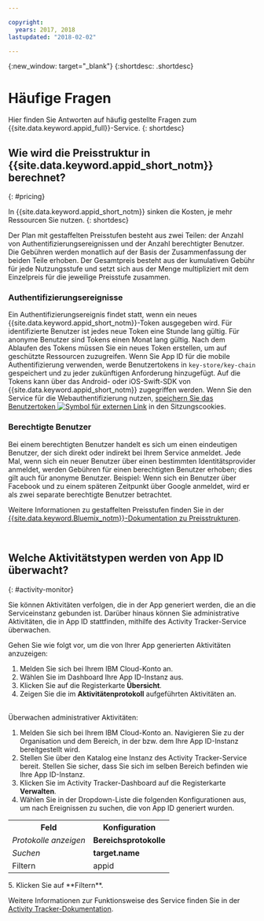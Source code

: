 ```yaml
---

copyright:
  years: 2017, 2018
lastupdated: "2018-02-02"

---
```

{:new_window: target="_blank"}
{:shortdesc: .shortdesc}


# Häufige Fragen

Hier finden Sie Antworten auf häufig gestellte Fragen zum {{site.data.keyword.appid_full}}-Service.
{: shortdesc}


## Wie wird die Preisstruktur in {{site.data.keyword.appid_short_notm}} berechnet?
{: #pricing}

In {{site.data.keyword.appid_short_notm}} sinken die Kosten, je mehr Ressourcen Sie nutzen.
{: shortdesc}

Der Plan mit gestaffelten Preisstufen besteht aus zwei Teilen: der Anzahl von Authentifizierungsereignissen und der Anzahl berechtigter Benutzer. Die Gebühren werden monatlich auf der Basis der Zusammenfassung der beiden Teile erhoben. Der Gesamtpreis besteht aus der kumulativen Gebühr für jede Nutzungsstufe und setzt sich aus der Menge multipliziert mit dem Einzelpreis für die jeweilige Preisstufe zusammen.

### Authentifizierungsereignisse

Ein Authentifizierungsereignis findet statt, wenn ein neues {{site.data.keyword.appid_short_notm}}-Token ausgegeben wird. Für identifizierte Benutzer ist jedes neue Token eine Stunde lang gültig. Für anonyme Benutzer sind Tokens einen Monat lang gültig. Nach dem Ablaufen des Tokens müssen Sie ein neues Token erstellen, um auf geschützte Ressourcen zuzugreifen. Wenn Sie App ID für die mobile Authentifizierung verwenden, werde Benutzertokens in `key-store/key-chain` gespeichert und zu jeder zukünftigen Anforderung hinzugefügt. Auf die Tokens kann über das Android- oder iOS-Swift-SDK von {{site.data.keyword.appid_short_notm}} zugegriffen werden. Wenn Sie den Service für die Webauthentifizierung nutzen, <a href="https://github.com/ibm-cloud-security/appid-serversdk-nodejs" target="_blank">speichern Sie das Benutzertoken <img src="../../icons/launch-glyph.svg" alt="Symbol für externen Link"></a> in den Sitzungscookies.

### Berechtigte Benutzer

Bei einem berechtigten Benutzer handelt es sich um einen eindeutigen Benutzer, der sich direkt oder indirekt bei Ihrem Service anmeldet. Jede Mal, wenn sich ein neuer Benutzer über einen bestimmten Identitätsprovider anmeldet, werden Gebühren für einen berechtigten Benutzer erhoben; dies gilt auch für anonyme Benutzer. Beispiel: Wenn sich ein Benutzer über Facebook und zu einem späteren Zeitpunkt über Google anmeldet, wird er als zwei separate berechtigte Benutzer betrachtet.

Weitere Informationen zu gestaffelten Preisstufen finden Sie in der [{{site.data.keyword.Bluemix_notm}}-Dokumentation zu Preisstrukturen](/docs/billing-usage/how_charged.html#services).

</br>

## Welche Aktivitätstypen werden von App ID überwacht?
{: #activity-monitor}

Sie können Aktivitäten verfolgen, die in der App generiert werden, die an die Serviceinstanz gebunden ist. Darüber hinaus können Sie administrative Aktivitäten, die in App ID stattfinden, mithilfe des Activity Tracker-Service überwachen.

Gehen Sie wie folgt vor, um die von Ihrer App generierten Aktivitäten anzuzeigen:

1. Melden Sie sich bei Ihrem IBM Cloud-Konto an.
2. Wählen Sie im Dashboard Ihre App ID-Instanz aus.
3. Klicken Sie auf die Registerkarte **Übersicht**.
4. Zeigen Sie die im **Aktivitätenprotokoll** aufgeführten Aktivitäten an.

</br>
Überwachen administrativer Aktivitäten:

1. Melden Sie sich bei Ihrem IBM Cloud-Konto an. Navigieren Sie zu der Organisation und dem Bereich, in der bzw. dem Ihre App ID-Instanz bereitgestellt wird.
2. Stellen Sie über den Katalog eine Instanz des Activity Tracker-Service bereit. Stellen Sie sicher, dass Sie sich im selben Bereich befinden wie Ihre App ID-Instanz.
3. Klicken Sie im Activity Tracker-Dashboard auf die Registerkarte **Verwalten**.
4. Wählen Sie in der Dropdown-Liste die folgenden Konfigurationen aus, um nach Ereignissen zu suchen, die von App ID generiert wurden.
<table>
  <tr>
    <th> Feld </th>
    <th> Konfiguration </th>
  </tr>
  <tr>
    <td><i>Protokolle anzeigen</i></td>
    <td><b>Bereichsprotokolle</b></td>
  </tr>
  <tr>
    <td><i>Suchen</i></td>
    <td><b>target.name</b></td>
  </tr>
  <tr>
    <td>Filtern</td>
    <td>appid</td>
  </tr>
</table>
5. Klicken Sie auf **Filtern**.

Weitere Informationen zur Funktionsweise des Service finden Sie in der [Activity Tracker-Dokumentation](/docs/services/cloud-activity-tracker/index.html).
